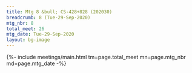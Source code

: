 ```yaml
---
title: Mtg 8 &bull; CS-428+828 (202030)
breadcrumb: 8 (Tue-29-Sep-2020)
mtg_nbr: 8
total_meet: 26
mtg_date: Tue-29-Sep-2020
layout: bg-image
---
```


{%- include meetings/main.html
    tm=page.total_meet
    mn=page.mtg_nbr
    md=page.mtg_date
-%}
